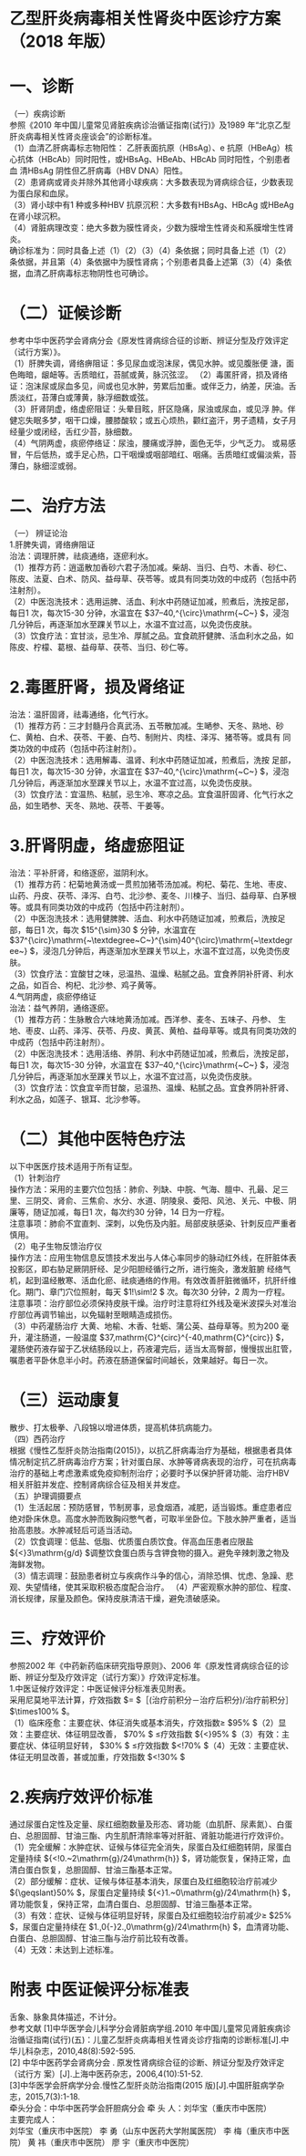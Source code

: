 # 乙型肝炎病毒相关性肾炎中医诊疗方案 （2018 年版）  
# 一、诊断  
（一）疾病诊断  
参照《2010 年中国儿童常见肾脏疾病诊治循证指南(试行)》及1989 年“北京乙型肝炎病毒相关性肾炎座谈会”的诊断标准。  
（1）血清乙肝病毒标志物阳性： 乙肝表面抗原（HBsAg）、e 抗原（HBeAg）核心抗体（HBcAb）同时阳性，或HBsAg、HBeAb、HBcAb 同时阳性，个别患者血 清HBsAg 阴性但乙肝病毒（HBV DNA）阳性。  
（2）患肾病或肾炎并除外其他肾小球疾病：大多数表现为肾病综合征，少数表现为蛋白尿和血尿。  
（3）肾小球中有1 种或多种HBV 抗原沉积：大多数有HBsAg、HBcAg 或HBeAg在肾小球沉积。  
（4）肾脏病理改变：绝大多数为膜性肾炎，少数为膜增生性肾炎和系膜增生性肾炎。  
确诊标准为：同时具备上述（1）（2）（3）（4）条依据；同时具备上述（1）（2）条依据，并且第（4）条依据中为膜性肾病；个别患者具备上述第（3）（4）条依据，血清乙肝病毒标志物阴性也可确诊。  
# （二）证候诊断  
参考中华中医药学会肾病分会《原发性肾病综合征的诊断、辨证分型及疗效评定（试行方案）》。  
（1）肝脾失调，肾络痹阻证：多见尿血或泡沫尿，偶见水肿。或见腹胀便 溏，面色晦暗，龈衄等。舌质暗红，苔腻或黄，脉沉弦涩。 （2）毒匿肝肾，损及肾络证：泡沫尿或尿血多见，间或也见水肿，劳累后加重。或伴乏力，纳差，厌油。舌质淡红，苔薄白或薄黄，脉浮细数或弦。  
（3）肝肾阴虚，络虚瘀阻证：头晕目眩，肝区隐痛，尿浊或尿血，或见浮 肿。伴健忘失眠多梦，咽干口燥，腰膝酸软；或五心烦热，颧红盗汗，男子遗精，女子月经量少或闭经，舌红少苔，脉细数。  
（4）气阴两虚，痰瘀停络证：尿浊，腰痛或浮肿，面色无华，少气乏力。 或易感冒，午后低热，或手足心热，口干咽燥或咽部暗红、咽痛。舌质暗红或偏淡紫，苔薄白，脉细涩或弱。  
# 二、治疗方法  
（一） 辨证论治  
1.肝脾失调，肾络痹阻证  
治法：调理肝脾，祛痰通络，逐瘀利水。  
（1）推荐方药：逍遥散加香砂六君子汤加减。柴胡、当归、白芍、木香、砂仁、陈皮、法夏、白术、防风、益母草、茯苓等。或具有同类功效的中成药（包括中药注射剂）。  
（2）中医泡洗技术：选用运脾、活血、利水中药随证加减，煎煮后，洗按足部，每日1 次，每次15-30 分钟，水温宜在 $37–40\,^{\circ}\mathrm{~C~} $，浸泡几分钟后，再逐渐加水至踝关节以上，水温不宜过高，以免烫伤皮肤。  
（3）饮食疗法：宜甘淡，忌生冷、厚腻之品。宜食疏肝健脾、活血利水之品，如陈皮、柠檬、葛根、益母草、茯苓、当归、砂仁等。  
# 2.毒匿肝肾，损及肾络证  
治法：温肝固肾，祛毒通络，化气行水。  
（1）推荐方药：三才封髓丹合真武汤、五苓散加减。生嗮参、天冬、熟地、砂仁、黄柏、白术、茯苓、干姜、白芍、制附片、肉桂、泽泻、猪苓等。或具有 同类功效的中成药（包括中药注射剂）。  
（2）中医泡洗技术：选用解毒、温肾、利水中药随证加减，煎煮后，洗按 足部，每日1 次，每次15-30 分钟，水温宜在 $37–40\,^{\circ}\mathrm{~C~} $，浸泡几分钟后，再逐渐加水至踝关节以上，水温不宜过高，以免烫伤皮肤。  
（3）饮食疗法：宜温热、粘腻，忌生冷、寒凉之品。宜食温肝固肾、化气行水之品，如生晒参、天冬、熟地、茯苓、干姜等。  
# 3.肝肾阴虚，络虚瘀阻证  
治法：平补肝肾，和络逐瘀，滋阴利水。  
（1）推荐方药：杞菊地黄汤或一贯煎加猪苓汤加减。枸杞、菊花、生地、枣皮、山药、丹皮、茯苓、泽泻、白芍、北沙参、麦冬、川楝子、当归、益母草、白茅根等。或具有同类功效的中成药（包括中药注射剂）。  
（2）中医泡洗技术：选用健脾脾、活血、利水中药随证加减，煎煮后，洗按足部，每日1 次，每次 $15^{\sim}30 $ 分钟，水温宜在 $37^{\circ}\mathrm{~\textdegree~C~}^{\sim}40^{\circ}\mathrm{~\textdegree~} $，浸泡几分钟后，再逐渐加水至踝关节以上，水温不宜过高，以免烫伤皮肤。  
（3）饮食疗法：宜酸甘之味，忌温热、温燥、粘腻之品。宜食养阴补肝肾、利水之品，如百合、枸杞、北沙参、鸡子黄等。  
4.气阴两虚，痰瘀停络证  
治法：益气养阴，通络逐瘀。  
（1）推荐方药：生脉散合六味地黄汤加减。西洋参、麦冬、五味子、丹参、 生地、枣皮、山药、泽泻、茯苓、丹皮、黄芪、黄柏、益母草等。或具有同类功效的中成药（包括中药注射剂）。  
（2）中医泡洗技术：选用活络、养阴、利水中药随证加减，煎煮后，洗按足部，每日1 次，每次15-30 分钟，水温宜在 $37–40\,^{\circ}\mathrm{~C~} $，浸泡几分钟后，再逐渐加水至踝关节以上，水温不宜过高，以免烫伤皮肤。  
（3）饮食疗法：饮食宜辛而甘酸，忌温热、温燥、粘腻之品。宜食养阴补肝肾、利水之品，如莲子、银耳、北沙参等。  
# （二）其他中医特色疗法  
以下中医医疗技术适用于所有证型。  
（1）针刺治疗  
操作方法：采用的主要穴位包括：肺俞、列缺、中脘、气海、膻中、孔最、足三里、三阴交、肾俞、三焦俞、水分、水道、阴陵泉、委阳、风池、关元、中极、阴廉等，随证加减，每日1 次，每次约30 分钟，14 日为一疗程。  
注意事项：肺俞不宜直刺、深刺，以免伤及内脏。局部皮肤感染、针刺反应严重者慎用。  
（2）电子生物反馈治疗仪  
操作方法：应用生物信息反馈技术发出与人体心率同步的脉动红外线，在肝脏体表投影区，即右胁足厥阴肝经、足少阳胆经循行之所，进行施灸，激发脏腑 经络气机，起到温经散寒、活血化瘀、祛痰通络的作用。有效改善肝脏微循环，抗肝纤维化。期门、章门穴位照射，每天 $1\!\sim\!2 $ 次。每次30 分钟，2 周为一疗程。  
注意事项：治疗部位必须保持皮肤干燥。治疗时注意将红外线及毫米波探头对准治疗部位再调节输出，以免辐射至眼睛造成损伤。  
（3）中药灌肠治疗 大黄、地榆、木香、牡蛎、蒲公英、益母草等。煎为200 毫升，灌注肠道，一般温度 $37\,mathrm{C}^{circ}^{-40\,mathrm{C}^{circ}} $，灌肠使药液存留于乙状结肠段以上，药液灌完后，适当太高臀部，慢慢拔出肛管，嘱患者平卧休息半小时。药液在肠道保留时间越长，效果越好。每日一次。  
# （三）运动康复  
散步、打太极拳、八段锦以增进体质，提高机体抗病能力。  
（四）西药治疗  
根据《慢性乙型肝炎防治指南(2015)》，以抗乙肝病毒治疗为基础，根据患者具体情况制定抗乙肝病毒治疗方案；针对蛋白尿、水肿等肾病表现的治疗，可在抗病毒治疗的基础上考虑激素或免疫抑制剂治疗；必要时予以保护肝肾功能、治疗HBV 相关肝脏并发症、控制肾病综合征及相关并发症。  
（五）护理调摄要点  
（1）生活起居：预防感冒，节制房事，忌食烟酒，减肥，适当锻炼。重症患者应绝对卧床休息。高度水肿而致胸闷憋气者，可取半坐卧位。下肢水肿严重者，适当抬高患肢。水肿减轻后可适当活动。  
（2）饮食调理：低盐、低脂、优质蛋白质饮食。伴高血压患者应限盐 ${<}3\mathrm{g/d} $调整饮食蛋白质与含钾食物的摄入。避免辛辣刺激之物及海鲜发物。  
（3）情志调理：鼓励患者树立与疾病作斗争的信心，消除恐惧、忧虑、急躁、悲观、失望情绪，使其采取积极态度配合治疗。 （4）严密观察水肿的部位、程度、消长规律，尿量及颜色。保持皮肤清洁干燥，避免溃破感染。  
# 三、疗效评价  
参照2002 年《中药新药临床研究指导原则》、2006 年《原发性肾病综合征的诊断、辨证分型及疗效评定（试行方案）》疗效评定标准。  
1.中医证候疗效评定：中医证候评分标准表见附表。  
采用尼莫地平法计算，疗效指数 $= $［(治疗前积分－治疗后积分)/治疗前积分］ $\times100\% $。  
（1）临床痊愈：主要症状、体征消失或基本消失，疗效指数≥ $95\% $（2）显效：主要症状、体征明显改善， $70\% $ ≤疗效指数 ${<}95\% $（3）有效：主要症状、体征明显好转， $30\% $ ≤疗效指数 $<\!70\% $（4）无效：主要症状、体征无明显改善，甚或加重，疗效指数 $<\!30\% $  
# 2.疾病疗效评价标准  
通过尿蛋白定性及定量、尿红细胞数量及形态、肾功能（血肌酐、尿素氮）、白蛋白、总胆固醇、甘油三酯、内生肌酐清除率等对肝脏、肾脏功能进行疗效评价。  
（1）完全缓解：水肿症状、证候与体征完全消失，尿蛋白及红细胞转阴，尿蛋白定量持续 ${<\!0.~2\mathrm{g}/24\mathrm{h}} $，肾功能恢复，保持正常，血清白蛋白恢复，总胆固醇、甘油三酯基本正常。  
（2）部分缓解：症状、证候与体征基本消失，尿蛋白及红细胞较治疗前减少 ${\geqslant}50\% $，尿蛋白定量持续 ${<}1.~0\mathrm{g}/24\mathrm{h} $，肾功能恢复，保持正常，血清白蛋白、总胆固醇、甘油三酯基本正常。  
（3）有效：症状、证候与体征明显好转，尿蛋白及红细胞较治疗前减少≥ $25\% $，尿蛋白定量持续在 $1.\,0{-}2.\,0\mathrm{g}/24\mathrm{h} $，血清肾功能、白蛋白、总胆固醇、甘油三酯与治疗前比较有改善。  
（4）无效：未达到上述标准。  
#             附表 中医证候评分标准表  
舌象、脉象具体描述，不计分。  
参考文献 [1]中华医学会儿科学分会肾脏病学组.2010 年中国儿童常见肾脏疾病诊治循证指南(试行)(五)：儿童乙型肝炎病毒相关性肾炎诊疗指南的诊断标准[J].中华儿科杂志，2010,48(8):592-595.  
[2] 中华中医药学会肾病分会 . 原发性肾病综合征的诊断、辨证分型及疗效评定（试行方 案）[J].上海中医药杂志，2006,4(10):51-52.  
[3]中华医学会肝病学分会.慢性乙型肝炎防治指南(2015 版)[J].中国肝脏病学杂志，2015,7(3):1-18.  
牵头分会：中华中医药学会肝胆病分会 牵 头 人：刘华宝（重庆市中医院）  
主要完成人：  
刘华宝（重庆市中医院） 李  勇（山东中医药大学附属医院） 李  梅（重庆市中医院） 黄  祎（重庆市中医院） 廖  宇（重庆市中医院）  